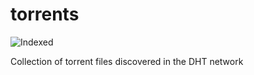torrents 
========
![Indexed](https://img.shields.io/badge/indexed-212764-blue)

Collection of torrent files discovered in the DHT network
